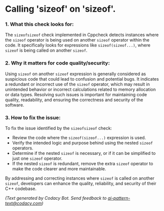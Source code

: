 # Calling 'sizeof' on 'sizeof'.

### 1. What this check looks for:
The `sizeofsizeof` check implemented in Cppcheck detects instances where the `sizeof` operator is being used on another `sizeof` operator within the code. It specifically looks for expressions like `sizeof(sizeof...)`, where `sizeof` is being called on another `sizeof`.

### 2. Why it matters for code quality/security:
Using `sizeof` on another `sizeof` expression is generally considered as suspicious code that could lead to confusion and potential bugs. It indicates a redundant or incorrect use of the `sizeof` operator, which may result in unintended behavior or incorrect calculations related to memory allocation or data types. Resolving such issues is important for maintaining code quality, readability, and ensuring the correctness and security of the software.

### 3. How to fix the issue:
To fix the issue identified by the `sizeofsizeof` check:
- Review the code where the `sizeof(sizeof...)` expression is used.
- Verify the intended logic and purpose behind using the nested `sizeof` operators.
- Determine if the nested `sizeof` is necessary, or if it can be simplified to just one `sizeof` operator.
- If the nested `sizeof` is redundant, remove the extra `sizeof` operator to make the code clearer and more maintainable.

By addressing and correcting instances where `sizeof` is called on another `sizeof`, developers can enhance the quality, reliability, and security of their C++ codebase.

_(Text generated by Codacy Bot. Send feedback to ai-pattern-text@codacy.com)_

